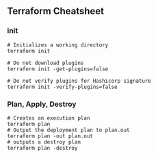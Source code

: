 
## Terraform Cheatsheet


### init
```
# Initializes a working directory
terraform init

# Do not download plugins
terraform init -get-plugins=false

# Do not verify plugins for Hashicorp signature
terraform init -verify-plugins=false
```

### Plan, Apply, Destroy
```
# Creates an execution plan
terraform plan
# Output the deployment plan to plan.out
terraform plan -out plan.out
# outputs a destroy plan
terraform plan -destroy

```


